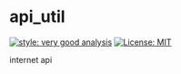 # api_util

[![style: very good analysis][very_good_analysis_badge]][very_good_analysis_link]
[![License: MIT][license_badge]][license_link]

internet api 

[license_badge]: https://img.shields.io/badge/license-MIT-blue.svg
[license_link]: https://opensource.org/licenses/MIT
[very_good_analysis_badge]: https://img.shields.io/badge/style-very_good_analysis-B22C89.svg
[very_good_analysis_link]: https://pub.dev/packages/very_good_analysis

